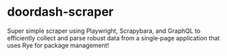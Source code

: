 # doordash-scraper

Super simple scraper using Playwright, Scrapybara, and GraphQL to efficiently collect and parse robust data from a single‑page application that uses Rye for package management!
